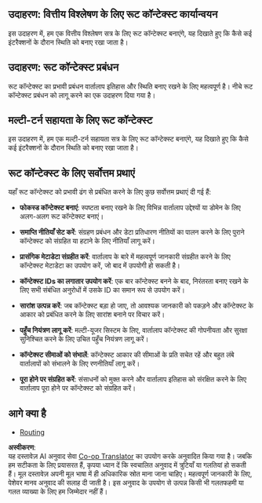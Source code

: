 <!--
CO_OP_TRANSLATOR_METADATA:
{
  "original_hash": "e1cbc99fa7185139ad6d539eca09a2b3",
  "translation_date": "2025-06-02T20:23:57+00:00",
  "source_file": "05-AdvancedTopics/mcp-root-contexts/README.md",
  "language_code": "hi"
}
-->
## उदाहरण: वित्तीय विश्लेषण के लिए रूट कॉन्टेक्स्ट कार्यान्वयन

इस उदाहरण में, हम एक वित्तीय विश्लेषण सत्र के लिए रूट कॉन्टेक्स्ट बनाएंगे, यह दिखाते हुए कि कैसे कई इंटरैक्शनों के दौरान स्थिति को बनाए रखा जाता है।

## उदाहरण: रूट कॉन्टेक्स्ट प्रबंधन

रूट कॉन्टेक्स्ट का प्रभावी प्रबंधन वार्तालाप इतिहास और स्थिति बनाए रखने के लिए महत्वपूर्ण है। नीचे रूट कॉन्टेक्स्ट प्रबंधन को लागू करने का एक उदाहरण दिया गया है।

## मल्टी-टर्न सहायता के लिए रूट कॉन्टेक्स्ट

इस उदाहरण में, हम एक मल्टी-टर्न सहायता सत्र के लिए रूट कॉन्टेक्स्ट बनाएंगे, यह दिखाते हुए कि कैसे कई इंटरैक्शनों के दौरान स्थिति को बनाए रखा जाता है।

## रूट कॉन्टेक्स्ट के लिए सर्वोत्तम प्रथाएं

यहाँ रूट कॉन्टेक्स्ट को प्रभावी ढंग से प्रबंधित करने के लिए कुछ सर्वोत्तम प्रथाएं दी गई हैं:

- **फोकस्ड कॉन्टेक्स्ट बनाएं**: स्पष्टता बनाए रखने के लिए विभिन्न वार्तालाप उद्देश्यों या डोमेन के लिए अलग-अलग रूट कॉन्टेक्स्ट बनाएं।

- **समाप्ति नीतियाँ सेट करें**: संग्रहण प्रबंधन और डेटा प्रतिधारण नीतियों का पालन करने के लिए पुराने कॉन्टेक्स्ट को संग्रहित या हटाने के लिए नीतियाँ लागू करें।

- **प्रासंगिक मेटाडेटा संग्रहीत करें**: वार्तालाप के बारे में महत्वपूर्ण जानकारी संग्रहीत करने के लिए कॉन्टेक्स्ट मेटाडेटा का उपयोग करें, जो बाद में उपयोगी हो सकती है।

- **कॉन्टेक्स्ट IDs का लगातार उपयोग करें**: एक बार कॉन्टेक्स्ट बनने के बाद, निरंतरता बनाए रखने के लिए सभी संबंधित अनुरोधों में उसके ID का समान रूप से उपयोग करें।

- **सारांश उत्पन्न करें**: जब कॉन्टेक्स्ट बड़ा हो जाए, तो आवश्यक जानकारी को पकड़ने और कॉन्टेक्स्ट के आकार को प्रबंधित करने के लिए सारांश बनाने पर विचार करें।

- **पहुँच नियंत्रण लागू करें**: मल्टी-यूजर सिस्टम के लिए, वार्तालाप कॉन्टेक्स्ट की गोपनीयता और सुरक्षा सुनिश्चित करने के लिए उचित पहुँच नियंत्रण लागू करें।

- **कॉन्टेक्स्ट सीमाओं को संभालें**: कॉन्टेक्स्ट आकार की सीमाओं के प्रति सचेत रहें और बहुत लंबे वार्तालापों को संभालने के लिए रणनीतियाँ लागू करें।

- **पूरा होने पर संग्रहित करें**: संसाधनों को मुक्त करने और वार्तालाप इतिहास को संरक्षित करने के लिए वार्तालाप पूरा होने पर कॉन्टेक्स्ट को संग्रहित करें।

## आगे क्या है

- [Routing](../mcp-routing/README.md)

**अस्वीकरण**:  
यह दस्तावेज़ AI अनुवाद सेवा [Co-op Translator](https://github.com/Azure/co-op-translator) का उपयोग करके अनुवादित किया गया है। जबकि हम सटीकता के लिए प्रयासरत हैं, कृपया ध्यान दें कि स्वचालित अनुवाद में त्रुटियाँ या गलतियां हो सकती हैं। मूल दस्तावेज़ अपनी मूल भाषा में ही अधिकारिक स्रोत माना जाना चाहिए। महत्वपूर्ण जानकारी के लिए, पेशेवर मानव अनुवाद की सलाह दी जाती है। इस अनुवाद के उपयोग से उत्पन्न किसी भी गलतफहमी या गलत व्याख्या के लिए हम जिम्मेदार नहीं हैं।